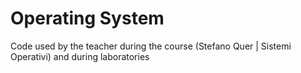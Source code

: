 # Operating System
Code used by the teacher during the course (Stefano Quer | Sistemi Operativi) and during laboratories